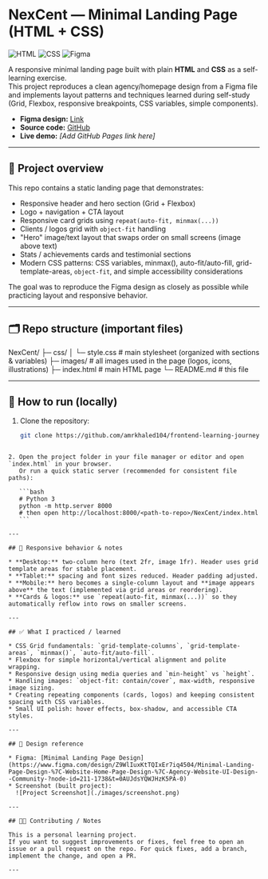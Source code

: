 # NexCent — Minimal Landing Page (HTML + CSS)

![HTML](https://img.shields.io/badge/HTML-5-orange?logo=html5&logoColor=white)
![CSS](https://img.shields.io/badge/CSS-3-blue?logo=css3&logoColor=white)
![Figma](https://img.shields.io/badge/Design-Figma-purple?logo=figma&logoColor=white)

A responsive minimal landing page built with plain **HTML** and **CSS** as a self-learning exercise.  
This project reproduces a clean agency/homepage design from a Figma file and implements layout patterns and techniques learned during self-study (Grid, Flexbox, responsive breakpoints, CSS variables, simple components).

- **Figma design:** [Link](https://www.figma.com/design/Z9WlIuxKtTQIxEr7iq4504/Minimal-Landing-Page-Design-%7C-Website-Home-Page-Design-%7C-Agency-Website-UI-Design--Community-?node-id=211-1738&t=0AUJdsYQWJHzK5PA-0)  
- **Source code:** [GitHub](https://github.com/amrkhaled104/frontend-learning-journey/tree/main/Self%20learning/Projects(CSS%2BHTML)/NexCent)  
- **Live demo:** *[Add GitHub Pages link here]*

---

## 🧾 Project overview

This repo contains a static landing page that demonstrates:

- Responsive header and hero section (Grid + Flexbox)
- Logo + navigation + CTA layout
- Responsive card grids using `repeat(auto-fit, minmax(...))`
- Clients / logos grid with `object-fit` handling
- "Hero" image/text layout that swaps order on small screens (image above text)
- Stats / achievements cards and testimonial sections
- Modern CSS patterns: CSS variables, minmax(), auto-fit/auto-fill, grid-template-areas, `object-fit`, and simple accessibility considerations

The goal was to reproduce the Figma design as closely as possible while practicing layout and responsive behavior.

---

## 🗂️ Repo structure (important files)

NexCent/
├─ css/
│  └─ style.css         # main stylesheet (organized with sections & variables)
├─ images/              # all images used in the page (logos, icons, illustrations)
├─ index.html           # main HTML page
└─ README.md            # this file


---

## 🚀 How to run (locally)

1. Clone the repository:
   ```bash
   git clone https://github.com/amrkhaled104/frontend-learning-journey.git
````

2. Open the project folder in your file manager or editor and open `index.html` in your browser.
   Or run a quick static server (recommended for consistent file paths):

   ```bash
   # Python 3
   python -m http.server 8000
   # then open http://localhost:8000/<path-to-repo>/NexCent/index.html
   ```

---

## 📱 Responsive behavior & notes

* **Desktop:** two-column hero (text 2fr, image 1fr). Header uses grid template areas for stable placement.
* **Tablet:** spacing and font sizes reduced. Header padding adjusted.
* **Mobile:** hero becomes a single-column layout and **image appears above** the text (implemented via grid areas or reordering).
* **Cards & logos:** use `repeat(auto-fit, minmax(...))` so they automatically reflow into rows on smaller screens.

---

## ✅ What I practiced / learned

* CSS Grid fundamentals: `grid-template-columns`, `grid-template-areas`, `minmax()`, `auto-fit/auto-fill`.
* Flexbox for simple horizontal/vertical alignment and polite wrapping.
* Responsive design using media queries and `min-height` vs `height`.
* Handling images: `object-fit: contain/cover`, max-width, responsive image sizing.
* Creating repeating components (cards, logos) and keeping consistent spacing with CSS variables.
* Small UI polish: hover effects, box-shadow, and accessible CTA styles.

---

## 📸 Design reference

* Figma: [Minimal Landing Page Design](https://www.figma.com/design/Z9WlIuxKtTQIxEr7iq4504/Minimal-Landing-Page-Design-%7C-Website-Home-Page-Design-%7C-Agency-Website-UI-Design--Community-?node-id=211-1738&t=0AUJdsYQWJHzK5PA-0)
* Screenshot (built project):
  ![Project Screenshot](./images/screenshot.png)

---

## 🧑‍💻 Contributing / Notes

This is a personal learning project.
If you want to suggest improvements or fixes, feel free to open an issue or a pull request on the repo. For quick fixes, add a branch, implement the change, and open a PR.

---
